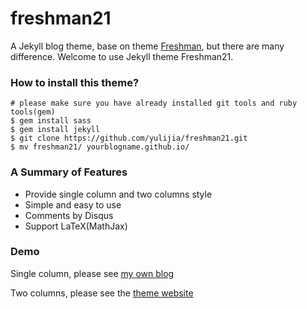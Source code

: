 freshman21
==========

A Jekyll blog theme, base on theme [Freshman](http://github.com/yulijia/freshman), but there are many difference. Welcome to use Jekyll theme Freshman21.

### How to install this theme?

```
# please make sure you have already installed git tools and ruby tools(gem)
$ gem install sass
$ gem install jekyll
$ git clone https://github.com/yulijia/freshman21.git
$ mv freshman21/ yourblogname.github.io/
```

### A Summary of Features

- Provide single column and two columns style
- Simple and easy to use
- Comments by Disqus
- Support LaTeX(MathJax)


### Demo

Single column, please see [my own blog](http://yulijia.net/en/)

Two columns, please see the [theme website](http://yulijia.net/freshman21/)

